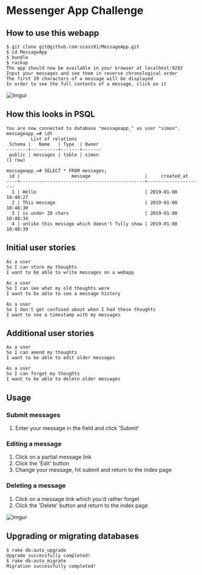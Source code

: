 # Messenger App Challenge

How to use this webapp
---------

```
$ git clone git@github.com:scass91/MessageApp.git
$ cd MessageApp
$ bundle
$ rackup
The app should now be available in your browser at localhost:9292
Input your messages and see them in reverse chronological order
The first 20 characters of a message will be displayed 
In order to see the full contents of a message, click on it

```

![Imgur](https://i.imgur.com/sVvZ7Xk.png)


How this looks in PSQL
---------

```
You are now connected to database "messageapp_" as user "simon".
messageapp_=# \dt
         List of relations
 Schema |   Name   | Type  | Owner
--------+----------+-------+-------
 public | messages | table | simon
(1 row)

messageapp_=# SELECT * FROM messages;
 id |                   message                    |     created_at
----+----------------------------------------------+---------------------
  1 | Hello                                        | 2019-01-08 10:48:27
  2 | This message                                 | 2019-01-08 10:48:30
  3 | is under 20 chars                            | 2019-01-08 10:48:34
  4 | unlike this message which doesn't fully show | 2019-01-08 10:48:39
```

Initial user stories
---------

```
As a user
So I can store my thoughts
I want to be able to write messages on a webapp
```

```
As a user
So I can see what my old thoughts were
I want to be able to see a message history 
```

```
As a user
So I don't get confused about when I had these thoughts
I want to see a timestamp with my messages
```

Additional user stories
---------
```
As a user
So I can amend my thoughts
I want to be able to edit older messages
```

```
As a user
So I can forget my thoughts
I want to be able to delete older messages
```

## Usage

### Submit messages

1. Enter your message in the field and click 'Submit'

### Editing a message 

1. Click on a partial message link
2. Click the 'Edit' button 
3. Change your message, hit submit and return to the index page

### Deleting a message

1. Click on a message link which you'd rather forget
2. Click the 'Delete' button and return to the index page

![Imgur](https://i.imgur.com/ufrY20G.png)

Upgrading or migrating databases
---------
```
$ rake db:auto_upgrade
Upgrade successfully completed!
$ rake db:auto_migrate
Migration successfully completed!
```
